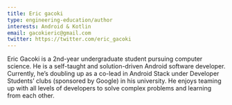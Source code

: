 ```yaml
---
title: Eric gacoki
type: engineering-education/author
interests: Android & Kotlin
email: gacokieric@gmail.com
twitter: https://twitter.com/eric_gacoki  
---
```

Eric Gacoki is a 2nd-year undergraduate student pursuing computer science. He is a self-taught and solution-driven Android software developer. Currently, he’s doubling up as a co-lead in Android Stack under Developer Students’ clubs (sponsored by Google) in his university. He enjoys teaming up with all levels of developers to solve complex problems and learning from each other.
